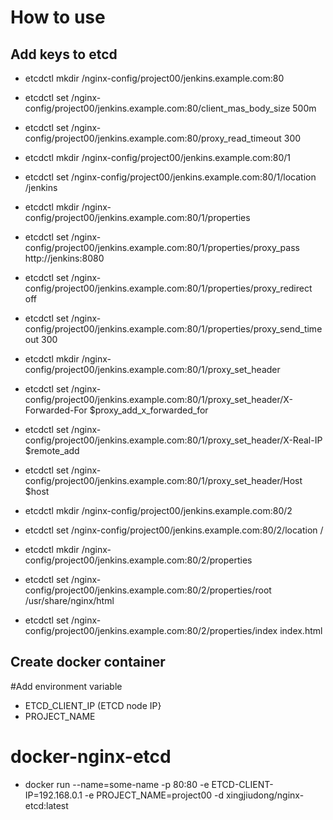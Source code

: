 # How to use

## Add keys to etcd 
- etcdctl mkdir /nginx-config/project00/jenkins.example.com:80
- etcdctl set /nginx-config/project00/jenkins.example.com:80/client_mas_body_size 500m
- etcdctl set /nginx-config/project00/jenkins.example.com:80/proxy_read_timeout 300

- etcdctl mkdir /nginx-config/project00/jenkins.example.com:80/1
- etcdctl set /nginx-config/project00/jenkins.example.com:80/1/location /jenkins

- etcdctl mkdir /nginx-config/project00/jenkins.example.com:80/1/properties
- etcdctl set /nginx-config/project00/jenkins.example.com:80/1/properties/proxy_pass http://jenkins:8080
- etcdctl set /nginx-config/project00/jenkins.example.com:80/1/properties/proxy_redirect off
- etcdctl set /nginx-config/project00/jenkins.example.com:80/1/properties/proxy_send_timeout 300

- etcdctl mkdir /nginx-config/project00/jenkins.example.com:80/1/proxy_set_header
- etcdctl set /nginx-config/project00/jenkins.example.com:80/1/proxy_set_header/X-Forwarded-For $proxy_add_x_forwarded_for
- etcdctl set /nginx-config/project00/jenkins.example.com:80/1/proxy_set_header/X-Real-IP $remote_add
- etcdctl set /nginx-config/project00/jenkins.example.com:80/1/proxy_set_header/Host $host

- etcdctl mkdir /nginx-config/project00/jenkins.example.com:80/2
- etcdctl set /nginx-config/project00/jenkins.example.com:80/2/location /

- etcdctl mkdir /nginx-config/project00/jenkins.example.com:80/2/properties
- etcdctl set /nginx-config/project00/jenkins.example.com:80/2/properties/root /usr/share/nginx/html
- etcdctl set /nginx-config/project00/jenkins.example.com:80/2/properties/index index.html
## Create docker container
#Add environment variable

- ETCD_CLIENT_IP  (ETCD node IP}
- PROJECT_NAME 

# docker-nginx-etcd
- docker run --name=some-name -p 80:80 -e ETCD-CLIENT-IP=192.168.0.1 -e PROJECT_NAME=project00 -d xingjiudong/nginx-etcd:latest
